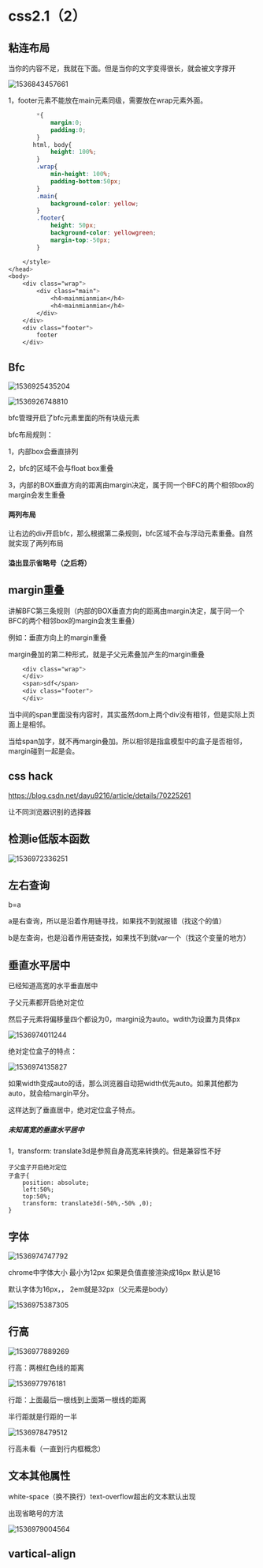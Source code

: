# css2.1（2）

## 粘连布局

当你的内容不足，我就在下面。但是当你的文字变得很长，就会被文字撑开

![1536843457661](imge\1536843457661.png)

1，footer元素不能放在main元素同级，需要放在wrap元素外面。

```css
        *{
            margin:0;
            padding:0;
        }
       html, body{
            height: 100%;
        }
        .wrap{
            min-height: 100%;
            padding-bottom:50px;
        }
        .main{
            background-color: yellow;
        }
        .footer{
            height: 50px;
            background-color: yellowgreen;
            margin-top:-50px;
        }

    </style>
</head>
<body>
    <div class="wrap">
        <div class="main">
            <h4>mainmianmian</h4>
            <h4>mainmianmian</h4>       
        </div>
    </div>
    <div class="footer">
        footer
    </div>
```

## Bfc

![1536925435204](imge\1536925435204.png)

![1536926748810](imge\1536926748810.png)

bfc管理开启了bfc元素里面的所有块级元素

bfc布局规则：

1，内部box会垂直排列

2，bfc的区域不会与float box重叠

3，内部的BOX垂直方向的距离由margin决定，属于同一个BFC的两个相邻box的margin会发生重叠

#### 两列布局

让右边的div开启bfc，那么根据第二条规则，bfc区域不会与浮动元素重叠。自然就实现了两列布局

#### 溢出显示省略号（之后将）

## margin重叠

讲解BFC第三条规则（内部的BOX垂直方向的距离由margin决定，属于同一个BFC的两个相邻box的margin会发生重叠）

例如：垂直方向上的margin重叠

margin叠加的第二种形式，就是子父元素叠加产生的margin重叠

```css
    <div class="wrap">
    </div>
    <span>sdf</span>
    <div class="footer">
    </div>
```

当中间的span里面没有内容时，其实虽然dom上两个div没有相邻，但是实际上页面上是相邻。

当给span加字，就不再margin叠加。所以相邻是指盒模型中的盒子是否相邻，margin碰到一起是会。

## css hack

https://blog.csdn.net/dayu9216/article/details/70225261

让不同浏览器识别的选择器

## 检测ie低版本函数

![1536972336251](imge\1536972336251.png)

## 左右查询

b=a

a是右查询，所以是沿着作用链寻找，如果找不到就报错（找这个的值）

b是左查询，也是沿着作用链查找，如果找不到就var一个（找这个变量的地方）

## 垂直水平居中

已经知道高宽的水平垂直居中

子父元素都开启绝对定位

然后子元素将偏移量四个都设为0，margin设为auto。wdith为设置为具体px

![1536974011244](imge\1536974011244.png)

绝对定位盒子的特点：

![1536974135827](imge\1536974135827.png)

如果width变成auto的话，那么浏览器自动把width优先auto。如果其他都为auto，就会给margin平分。

这样达到了垂直居中，绝对定位盒子特点。

##### 未知高宽的垂直水平居中

1，transform: translate3d是参照自身高宽来转换的。但是兼容性不好

```
子父盒子开启绝对定位
子盒子{
    position: absolute;
    left:50%;
    top:50%;
    transform: translate3d(-50%,-50% ,0);
}
```

## 字体

![1536974747792](imge\1536974747792.png)

chrome中字体大小  最小为12px   如果是负值直接渲染成16px   默认是16

默认字体为16px，，  2em就是32px（父元素是body）

![1536975387305](imge\1536975387305.png)

## 行高

![1536977889269](imge\1536977889269.png)

行高：两根红色线的距离

![1536977976181](imge\1536977976181)

行距：上面最后一根线到上面第一根线的距离

半行距就是行距的一半

![1536978479512](imge\%5CUsers%5Cshuing%5CAppData%5CRoaming%5CTypora%5Ctypora-user-images%5C1536978479512.png)

行高未看（一直到行内框概念）

## 文本其他属性

white-space（换不换行）text-overflow超出的文本默认出现

出现省略号的方法

![1536979004564](imge\%5CUsers%5Cshuing%5CAppData%5CRoaming%5CTypora%5Ctypora-user-images%5C1536979004564.png)

## vartical-align


